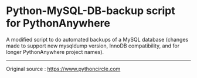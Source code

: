 # Python-MySQL-DB-backup script for PythonAnywhere
A modified script to do automated backups of a MySQL database (changes made to support new mysqldump version, InnoDB compatibility, and for longer PythonAnywhere project names).

--------------------------

Original source : https://www.pythoncircle.com


